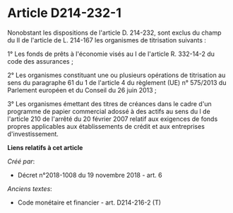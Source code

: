 # Article D214-232-1

Nonobstant les dispositions de l'article D. 214-232, sont exclus du champ du II de l'article de L. 214-167 les organismes de
titrisation suivants :

1° Les fonds de prêts à l'économie visés au I de l'article R. 332-14-2 du code des assurances ;

2° Les organismes constituant une ou plusieurs opérations de titrisation au sens du paragraphe 61 du 1 de l'article 4 du
règlement (UE) n° 575/2013 du Parlement européen et du Conseil du 26 juin 2013 ;

3° Les organismes émettant des titres de créances dans le cadre d'un programme de papier commercial adossé à des actifs au
sens du l de l'article 210 de l'arrêté du 20 février 2007 relatif aux exigences de fonds propres applicables aux
établissements de crédit et aux entreprises d'investissement.

**Liens relatifs à cet article**

_Créé par_:

  - Décret n°2018-1008 du 19 novembre 2018 - art. 6

_Anciens textes_:

  - Code monétaire et financier - art. D214-216-2 (T)
